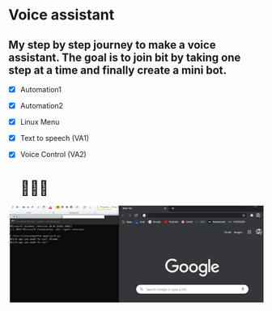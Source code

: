 # Voice assistant

## My step by step journey to make a voice assistant. The goal is to join bit by taking one step at a time and finally create a mini bot.
 

- [x] Automation1
- [x] Automation2
- [x] Linux Menu
- [x] Text to speech (VA1)
- [x] Voice Control (VA2)

  #  👨🏻‍💻

![](images/i.png)

